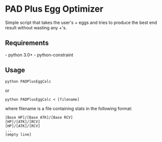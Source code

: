 <h1>PAD Plus Egg Optimizer</h1>

Simple script that takes the user's + eggs and tries to produce the best end result without wasting any +'s.

<h2>Requirements</h2>
- python 3.0+
- python-constraint

<h2>Usage</h2>

    python PADPlusEggCalc

or

    python PADPlusEggCalc < [filename]

where filename is a file containing stats in the following format:

    [Base HP]/[Base ATK]/[Base RCV]
    [HP]/[ATK]/[RCV]
    [HP]/[ATK]/[RCV]
    ...
    [empty line]
